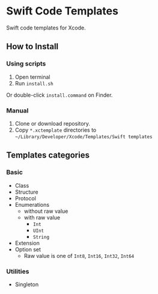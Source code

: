 # Swift Code Templates
Swift code templates for Xcode.

## How to Install
### Using scripts
1. Open terminal
2. Run `install.sh`

Or double-click `install.command` on Finder.

### Manual
1. Clone or download repository.
2. Copy `*.xctemplate` directories to `~/Library/Developer/Xcode/Templates/Swift templates`

## Templates categories
### Basic
* Class
* Structure
* Protocol
* Enumerations
  * without raw value
  * with raw value
    * `Int`
    * `UInt`
    * `String`
* Extension
* Option set
  * Raw value is one of `Int8`, `Int16`, `Int32`, `Int64`

### Utilities
* Singleton
